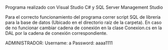 Programa realizado con Visual Studio C# y SQL Server Management Studio

Para el correcto funcionamiento del programa correr script SQL de librería para la base de datos (Ubicado en el directorio raíz de la carpeta).
En caso de no funcionar cambiar cadena de conexión en la clase Conexion.cs en la DAL por la cadena de conexión correspondiente.

ADMINISTRADOR:
Username: a
Password: aaaa1111
